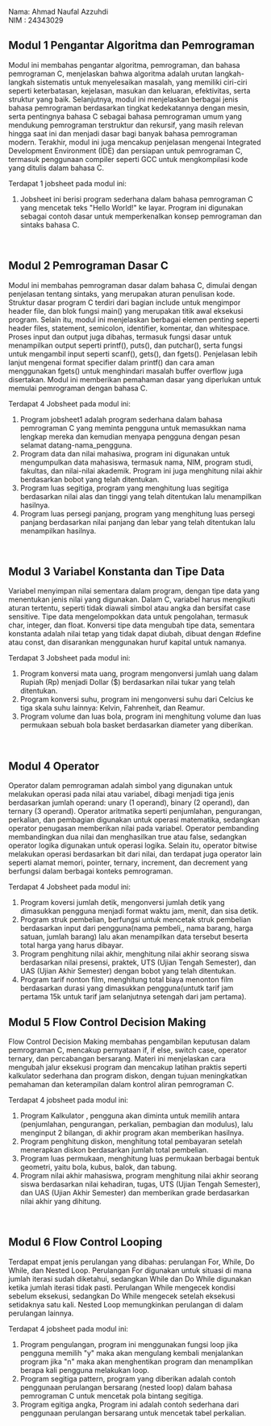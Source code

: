 Nama: Ahmad Naufal Azzuhdi <br>
NIM : 24343029


## Modul 1 Pengantar Algoritma dan Pemrograman
  <p>Modul ini membahas pengantar algoritma, pemrograman, dan bahasa pemrograman C, menjelaskan bahwa algoritma adalah urutan langkah-langkah sistematis untuk menyelesaikan masalah, yang memiliki ciri-ciri seperti keterbatasan, kejelasan, masukan dan keluaran, efektivitas, serta struktur yang baik. Selanjutnya, modul ini menjelaskan berbagai jenis bahasa pemrograman berdasarkan tingkat kedekatannya dengan mesin, serta pentingnya bahasa C sebagai bahasa pemrograman umum yang mendukung pemrograman terstruktur dan rekursif, yang masih relevan hingga saat ini dan menjadi dasar bagi banyak bahasa pemrograman modern. Terakhir, modul ini juga mencakup penjelasan mengenai Integrated Development Environment (IDE) dan persiapan untuk pemrograman C, termasuk penggunaan compiler seperti GCC untuk mengkompilasi kode yang ditulis dalam bahasa C.</p>

Terdapat 1 jobsheet pada modul ini:

1. Jobsheet ini berisi program sederhana dalam bahasa pemrograman C yang mencetak teks "Hello World!" ke layar. Program ini digunakan sebagai contoh dasar untuk memperkenalkan konsep pemrograman dan sintaks bahasa C.
<br>


## Modul 2 Pemrograman Dasar C
Modul ini membahas pemrograman dasar dalam bahasa C, dimulai dengan penjelasan tentang sintaks, yang merupakan aturan penulisan kode. Struktur dasar program C terdiri dari bagian include untuk mengimpor header file, dan blok fungsi main() yang merupakan titik awal eksekusi program. Selain itu, modul ini menjelaskan berbagai elemen penting seperti header files, statement, semicolon, identifier, komentar, dan whitespace.<br>
Proses input dan output juga dibahas, termasuk fungsi dasar untuk menampilkan output seperti printf(), puts(), dan putchar(), serta fungsi untuk mengambil input seperti scanf(), gets(), dan fgets(). Penjelasan lebih lanjut mengenai format specifier dalam printf() dan cara aman menggunakan fgets() untuk menghindari masalah buffer overflow juga disertakan. Modul ini memberikan pemahaman dasar yang diperlukan untuk memulai pemrograman dengan bahasa C.

Terdapat 4 Jobsheet pada modul ini:

1. Program jobsheet1 adalah program sederhana dalam bahasa pemrograman C yang meminta pengguna untuk memasukkan nama lengkap mereka dan kemudian menyapa pengguna dengan pesan selamat datang-nama_pengguna.
2. Program data dan nilai mahasiwa, program ini digunakan untuk mengumpulkan data mahasiswa, termasuk nama, NIM, program studi, fakultas, dan nilai-nilai akademik. Program ini juga menghitung nilai akhir berdasarkan bobot yang telah ditentukan.
3. Program luas segitiga, program yang menghitung luas segitiga berdasarkan nilai alas dan tinggi yang telah ditentukan lalu menampilkan hasilnya.
4. Program luas persegi panjang, program yang menghitung luas persegi panjang berdasarkan nilai panjang dan lebar yang telah ditentukan lalu menampilkan hasilnya.
<br>

## Modul 3 Variabel Konstanta dan Tipe Data
Variabel menyimpan nilai sementara dalam program, dengan tipe data yang menentukan jenis nilai yang digunakan. Dalam C, variabel harus mengikuti aturan tertentu, seperti tidak diawali simbol atau angka dan bersifat case sensitive. Tipe data mengelompokkan data untuk pengolahan, termasuk char, integer, dan float. Konversi tipe data mengubah tipe data, sementara konstanta adalah nilai tetap yang tidak dapat diubah, dibuat dengan #define atau const, dan disarankan menggunakan huruf kapital untuk namanya.

Terdapat 3 Jobsheet pada modul ini:
1. Program konversi mata uang, program mengonversi jumlah uang dalam Rupiah (Rp) menjadi Dollar ($) berdasarkan nilai tukar yang telah ditentukan.
2. Program konversi suhu, program ini mengonversi suhu dari Celcius ke tiga skala suhu lainnya: Kelvin, Fahrenheit, dan Reamur.
3. Program volume dan luas bola, program ini menghitung volume dan luas permukaan sebuah bola basket berdasarkan diameter yang diberikan.
<br>

## Modul 4 Operator
Operator dalam pemrograman adalah simbol yang digunakan untuk melakukan operasi pada nilai atau variabel, dibagi menjadi tiga jenis berdasarkan jumlah operand: unary (1 operand), binary (2 operand), dan ternary (3 operand). Operator aritmatika seperti penjumlahan, pengurangan, perkalian, dan pembagian digunakan untuk operasi matematika, sedangkan operator penugasan memberikan nilai pada variabel. Operator pembanding membandingkan dua nilai dan menghasilkan true atau false, sedangkan operator logika digunakan untuk operasi logika. Selain itu, operator bitwise melakukan operasi berdasarkan bit dari nilai, dan terdapat juga operator lain seperti alamat memori, pointer, ternary, increment, dan decrement yang berfungsi dalam berbagai konteks pemrograman.
<br>

Terdapat 4 Jobsheet pada modul ini:
1. Program koversi jumlah detik, mengonversi jumlah detik yang dimasukkan pengguna menjadi format waktu jam, menit, dan sisa detik.
2. Program struk pembelian, berfungsi untuk mencetak struk pembelian berdasarkan input dari pengguna(nama pembeli,, nama barang, harga satuan, jumlah barang) lalu akan menampilkan data tersebut beserta total harga yang harus dibayar.
3. Program penghitung nilai akhir, menghitung nilai akhir seorang siswa berdasarkan nilai presensi, praktek, UTS (Ujian Tengah Semester), dan UAS (Ujian Akhir Semester) dengan bobot yang telah ditentukan.
4. Program tarif nonton film, menghitung total biaya menonton film berdasarkan durasi yang dimasukkan pengguna(untutk tarif jam pertama 15k untuk tarif jam selanjutnya setengah dari jam pertama).

## Modul 5 Flow Control Decision Making
Flow Control Decision Making membahas pengambilan keputusan dalam pemrograman C, mencakup pernyataan if, if else, switch case, operator ternary, dan percabangan bersarang. Materi ini menjelaskan cara mengubah jalur eksekusi program dan mencakup latihan praktis seperti kalkulator sederhana dan program diskon, dengan tujuan meningkatkan pemahaman dan keterampilan dalam kontrol aliran pemrograman C.
<br>

Terdapat 4 jobsheet pada modul ini:
1. Program Kalkulator , pengguna akan diminta untuk memilih antara (penjumlahan, pengurangan, perkalian, pembagian dan modulus), lalu menginput 2 bilangan, di akhir program akan memberikan hasilnya.
2. Program penghitung diskon, menghitung total pembayaran setelah menerapkan diskon berdasarkan jumlah total pembelian.
3. Program luas permukaan, menghitung luas permukaan berbagai bentuk geometri, yaitu bola, kubus, balok, dan tabung.
4. Program nilai akhir mahasiswa, program menghitung nilai akhir seorang siswa berdasarkan nilai kehadiran, tugas, UTS (Ujian Tengah Semester), dan UAS (Ujian Akhir Semester) dan memberikan grade berdasarkan nilai akhir yang dihitung.
<br>

##  Modul 6 Flow Control Looping
Terdapat empat jenis perulangan yang dibahas: perulangan For, While, Do While, dan Nested Loop. Perulangan For digunakan untuk situasi di mana jumlah iterasi sudah diketahui, sedangkan While dan Do While digunakan ketika jumlah iterasi tidak pasti. Perulangan While mengecek kondisi sebelum eksekusi, sedangkan Do While mengecek setelah eksekusi setidaknya satu kali. Nested Loop memungkinkan perulangan di dalam perulangan lainnya. 

Terdapat 4 jobsheet pada modul ini:
1. Program pengulangan, program ini menggunakan fungsi loop jika pengguna memilih "y" maka akan mengulang kembali menjalankan program jika "n" maka akan menghentikan program dan menamplikan berapa kali pengguna melakukan loop.
2. Program segitiga pattern, program yang diberikan adalah contoh penggunaan perulangan bersarang (nested loop) dalam bahasa pemrograman C untuk mencetak pola bintang segitiga.
3. Program egitiga angka, Program ini adalah contoh sederhana dari penggunaan perulangan bersarang untuk mencetak tabel perkalian.

